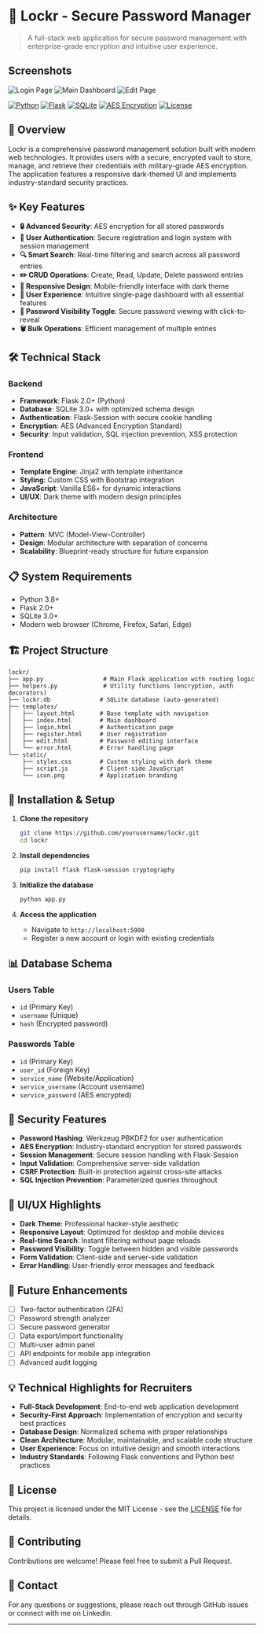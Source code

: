 # 🔐 Lockr - Secure Password Manager

> A full-stack web application for secure password management with enterprise-grade encryption and intuitive user experience.

## Screenshots
![Login Page](https://github.com/user-attachments/assets/a587d338-7461-44f7-953e-24b484c8392f)
![Main Dashboard](https://github.com/user-attachments/assets/b5a03ba1-c5e6-4317-846b-d6a5df958a5b)
![Edit Page](https://github.com/user-attachments/assets/32129019-3b0b-45f6-8ea1-a8cd01b87f05)



[![Python](https://img.shields.io/badge/Python-3.8+-blue.svg)](https://python.org)
[![Flask](https://img.shields.io/badge/Flask-2.0+-green.svg)](https://flask.palletsprojects.com)
[![SQLite](https://img.shields.io/badge/SQLite-3.0+-orange.svg)](https://sqlite.org)
[![AES Encryption](https://img.shields.io/badge/Encryption-AES-red.svg)](https://en.wikipedia.org/wiki/Advanced_Encryption_Standard)
[![License](https://img.shields.io/badge/License-MIT-yellow.svg)](LICENSE)

## 🚀 Overview

Lockr is a comprehensive password management solution built with modern web technologies. It provides users with a secure, encrypted vault to store, manage, and retrieve their credentials with military-grade AES encryption. The application features a responsive dark-themed UI and implements industry-standard security practices.

## ✨ Key Features

- **🔒 Advanced Security**: AES encryption for all stored passwords
- **👤 User Authentication**: Secure registration and login system with session management
- **🔍 Smart Search**: Real-time filtering and search across all password entries
- **✏️ CRUD Operations**: Create, Read, Update, Delete password entries
- **📱 Responsive Design**: Mobile-friendly interface with dark theme
- **🎯 User Experience**: Intuitive single-page dashboard with all essential features
- **🔐 Password Visibility Toggle**: Secure password viewing with click-to-reveal
- **🗑️ Bulk Operations**: Efficient management of multiple entries

## 🛠️ Technical Stack

### Backend
- **Framework**: Flask 2.0+ (Python)
- **Database**: SQLite 3.0+ with optimized schema design
- **Authentication**: Flask-Session with secure cookie handling
- **Encryption**: AES (Advanced Encryption Standard)
- **Security**: Input validation, SQL injection prevention, XSS protection

### Frontend
- **Template Engine**: Jinja2 with template inheritance
- **Styling**: Custom CSS with Bootstrap integration
- **JavaScript**: Vanilla ES6+ for dynamic interactions
- **UI/UX**: Dark theme with modern design principles

### Architecture
- **Pattern**: MVC (Model-View-Controller)
- **Design**: Modular architecture with separation of concerns
- **Scalability**: Blueprint-ready structure for future expansion

## 📋 System Requirements

- Python 3.8+
- Flask 2.0+
- SQLite 3.0+
- Modern web browser (Chrome, Firefox, Safari, Edge)

## 🏗️ Project Structure

```
lockr/
├── app.py                 # Main Flask application with routing logic
├── helpers.py             # Utility functions (encryption, auth decorators)
├── lockr.db              # SQLite database (auto-generated)
├── templates/
│   ├── layout.html       # Base template with navigation
│   ├── index.html        # Main dashboard
│   ├── login.html        # Authentication page
│   ├── register.html     # User registration
│   ├── edit.html         # Password editing interface
│   └── error.html        # Error handling page
└── static/
    ├── styles.css        # Custom styling with dark theme
    ├── script.js         # Client-side JavaScript
    └── icon.png          # Application branding
```

## 🔧 Installation & Setup

1. **Clone the repository**
   ```bash
   git clone https://github.com/yourusername/lockr.git
   cd lockr
   ```

2. **Install dependencies**
   ```bash
   pip install flask flask-session cryptography
   ```

3. **Initialize the database**
   ```bash
   python app.py
   ```

4. **Access the application**
   - Navigate to `http://localhost:5000`
   - Register a new account or login with existing credentials

## 📊 Database Schema

### Users Table
- `id` (Primary Key)
- `username` (Unique)
- `hash` (Encrypted password)

### Passwords Table
- `id` (Primary Key)
- `user_id` (Foreign Key)
- `service_name` (Website/Application)
- `service_username` (Account username)
- `service_password` (AES encrypted)

## 🔐 Security Features

- **Password Hashing**: Werkzeug PBKDF2 for user authentication
- **AES Encryption**: Industry-standard encryption for stored passwords
- **Session Management**: Secure session handling with Flask-Session
- **Input Validation**: Comprehensive server-side validation
- **CSRF Protection**: Built-in protection against cross-site attacks
- **SQL Injection Prevention**: Parameterized queries throughout

## 🎨 UI/UX Highlights

- **Dark Theme**: Professional hacker-style aesthetic
- **Responsive Layout**: Optimized for desktop and mobile devices
- **Real-time Search**: Instant filtering without page reloads
- **Password Visibility**: Toggle between hidden and visible passwords
- **Form Validation**: Client-side and server-side validation
- **Error Handling**: User-friendly error messages and feedback

## 🚀 Future Enhancements

- [ ] Two-factor authentication (2FA)
- [ ] Password strength analyzer
- [ ] Secure password generator
- [ ] Data export/import functionality
- [ ] Multi-user admin panel
- [ ] API endpoints for mobile app integration
- [ ] Advanced audit logging

## 💡 Technical Highlights for Recruiters

- **Full-Stack Development**: End-to-end web application development
- **Security-First Approach**: Implementation of encryption and security best practices
- **Database Design**: Normalized schema with proper relationships
- **Clean Architecture**: Modular, maintainable, and scalable code structure
- **User Experience**: Focus on intuitive design and smooth interactions
- **Industry Standards**: Following Flask conventions and Python best practices

## 📝 License

This project is licensed under the MIT License - see the [LICENSE](LICENSE) file for details.

## 🤝 Contributing

Contributions are welcome! Please feel free to submit a Pull Request.

## 📧 Contact

For any questions or suggestions, please reach out through GitHub issues or connect with me on LinkedIn.

---
